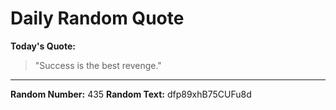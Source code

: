 # Daily Random Quote

**Today's Quote:**
> "Success is the best revenge."

---

**Random Number:** 435
**Random Text:** dfp89xhB75CUFu8d
